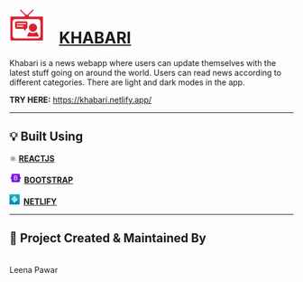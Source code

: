 #  <img src = "public/favicon-96x96.png" width="60" height = "60"/>&emsp;[KHABARI](https://khabari.netlify.app/)


Khabari is a news webapp where users can update themselves with the latest stuff going on around the world. Users can read news according to different categories. There are light and dark modes in the app.

**TRY HERE:** https://khabari.netlify.app/




---

## :bulb: Built Using

⚛️ [**REACTJS**](https://reactjs.org/)<br><br>
![xyz](/public/bootstrap.jpg)&nbsp;[**BOOTSTRAP**](https://getbootstrap.com/)<br><br>
![xyz](/public/netlify.jpg)&ensp;[**NETLIFY**](https://www.netlify.com/)<br>

---



## :man: Project Created & Maintained By

<br>Leena Pawar
<p>

</a>
</p>
